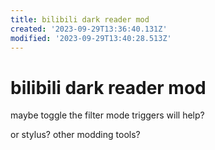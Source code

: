 ```yaml
---
title: bilibili dark reader mod
created: '2023-09-29T13:36:40.131Z'
modified: '2023-09-29T13:40:28.513Z'
---
```


# bilibili dark reader mod

maybe toggle the filter mode triggers will help?

or stylus? other modding tools?
